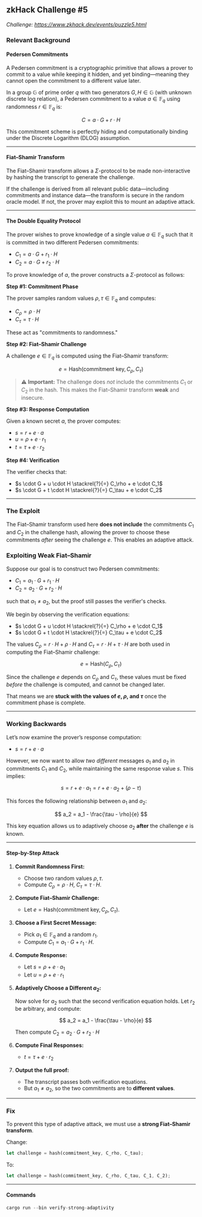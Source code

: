 ## zkHack Challenge #5  
*Challenge: https://www.zkhack.dev/events/puzzle5.html*  

### Relevant Background

#### Pedersen Commitments

A Pedersen commitment is a cryptographic primitive that allows a prover to commit to a value while keeping it hidden, and yet binding—meaning they cannot open the commitment to a different value later.

In a group $\mathbb{G}$ of prime order $q$ with two generators $G, H \in \mathbb{G}$ (with unknown discrete log relation), a Pedersen commitment to a value $a \in \mathbb{F}_q$ using randomness $r \in \mathbb{F}_q$ is:

$$
C = a \cdot G + r \cdot H
$$

This commitment scheme is perfectly hiding and computationally binding under the Discrete Logarithm (DLOG) assumption.

---

#### Fiat–Shamir Transform

The Fiat–Shamir transform allows a $\Sigma$-protocol to be made non-interactive by hashing the transcript to generate the challenge.

If the challenge is derived from all relevant public data—including commitments and instance data—the transform is secure in the random oracle model. If not, the prover may exploit this to mount an adaptive attack.

---

#### The Double Equality Protocol

The prover wishes to prove knowledge of a single value $a \in \mathbb{F}_q$ such that it is committed in two different Pedersen commitments:

- $C_1 = a \cdot G + r_1 \cdot H$
- $C_2 = a \cdot G + r_2 \cdot H$

To prove knowledge of $a$, the prover constructs a $\Sigma$-protocol as follows:

**Step \#1: Commitment Phase**

The prover samples random values $\rho, \tau \in \mathbb{F}_q$ and computes:

- $C_\rho = \rho \cdot H$  
- $C_\tau = \tau \cdot H$

These act as "commitments to randomness."

**Step \#2: Fiat–Shamir Challenge**

A challenge $e \in \mathbb{F}_q$ is computed using the Fiat–Shamir transform:

$$
e = \text{Hash}(\text{commitment key}, C_\rho, C_\tau)
$$

> **⚠️ Important:** The challenge does *not* include the commitments $C_1$ or $C_2$ in the hash. This makes the Fiat–Shamir transform **weak** and insecure.

**Step \#3: Response Computation**

Given a known secret $a$, the prover computes:

- $s = r + e \cdot a$
- $u = \rho + e \cdot r_1$
- $t = \tau + e \cdot r_2$

**Step \#4: Verification**

The verifier checks that:

- $s \cdot G + u \cdot H \stackrel{?}{=} C_\rho + e \cdot C_1$
- $s \cdot G + t \cdot H \stackrel{?}{=} C_\tau + e \cdot C_2$

---

### The Exploit

The Fiat–Shamir transform used here **does not include** the commitments $C_1$ and $C_2$ in the challenge hash, allowing the prover to choose these commitments *after* seeing the challenge $e$. This enables an adaptive attack.

### Exploiting Weak Fiat–Shamir

Suppose our goal is to construct two Pedersen commitments:

- $C_1 = a_1 \cdot G + r_1 \cdot H$
- $C_2 = a_2 \cdot G + r_2 \cdot H$

such that $a_1 \ne a_2$, but the proof still passes the verifier's checks.

We begin by observing the verification equations:

- $s \cdot G + u \cdot H \stackrel{?}{=} C_\rho + e \cdot C_1$
- $s \cdot G + t \cdot H \stackrel{?}{=} C_\tau + e \cdot C_2$

The values $C_\rho = r \cdot H + \rho \cdot H$ and $C_\tau = r \cdot H + \tau \cdot H$ are both used in computing the Fiat–Shamir challenge:

$$
e = \text{Hash}(C_\rho, C_\tau)
$$

Since the challenge $e$ depends on $C_\rho$ and $C_\tau$, these values must be fixed *before* the challenge is computed, and cannot be changed later.

That means we are **stuck with the values of $e$, $\rho$, and $\tau$** once the commitment phase is complete.

---

### Working Backwards

Let’s now examine the prover’s response computation:

- $s = r + e \cdot a$

However, we now want to allow *two different* messages $a_1$ and $a_2$ in commitments $C_1$ and $C_2$, while maintaining the same response value $s$. This implies:

$$
s = r + e \cdot a_1 = r + e \cdot a_2 + (\rho - \tau)
$$

This forces the following relationship between $a_1$ and $a_2$:

$$
a_2 = a_1 - \frac{\tau - \rho}{e}
$$

This key equation allows us to adaptively choose $a_2$ **after** the challenge $e$ is known.

---

#### Step-by-Step Attack

1. **Commit Randomness First:**
   - Choose two random values $\rho, \tau$.
   - Compute $C_\rho = \rho \cdot H$, $C_\tau = \tau \cdot H$.

2. **Compute Fiat–Shamir Challenge:**
   - Let $e = \text{Hash}(\text{commitment key}, C_\rho, C_\tau)$.

3. **Choose a First Secret Message:**
   - Pick $a_1 \in \mathbb{F}_q$ and a random $r_1$.
   - Compute $C_1 = a_1 \cdot G + r_1 \cdot H$.

4. **Compute Response:**
   - Let $s = \rho + e \cdot a_1$
   - Let $u = \rho + e \cdot r_1$

5. **Adaptively Choose a Different $a_2$:**

   Now solve for $a_2$ such that the second verification equation holds. Let $r_2$ be arbitrary, and compute:

   $$
   a_2 = a_1 - \frac{\tau - \rho}{e}
   $$

   Then compute $C_2 = a_2 \cdot G + r_2 \cdot H$

6. **Compute Final Responses:**
   - $t = \tau + e \cdot r_2$

7. **Output the full proof:**
   - The transcript passes both verification equations.
   - But $a_1 \ne a_2$, so the two commitments are to **different values**.

---

### Fix

To prevent this type of adaptive attack, we must use a **strong Fiat–Shamir transform**.

Change:

```rust
let challenge = hash(commitment_key, C_rho, C_tau);
```

To: 
```rust
let challenge = hash(commitment_key, C_rho, C_tau, C_1, C_2);
```

---

#### Commands

```rust
cargo run --bin verify-strong-adaptivity
```